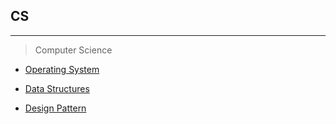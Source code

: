 ## CS
---

> Computer Science

* [Operating System](https://github.com/JongsooPark1/OS)

* [Data Structures](https://github.com/JongsooPark1/Data-Structures)

* [Design Pattern](https://github.com/JongsooPark1/Design-Pattern)

